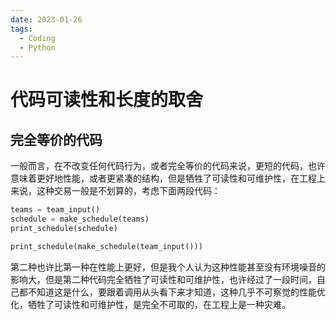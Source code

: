 ```yaml
---
date: 2023-01-26
tags:
  - Coding
  - Python
---
```


# 代码可读性和长度的取舍

## 完全等价的代码

一般而言，在不改变任何代码行为，或者完全等价的代码来说，更短的代码，也许意味着更好地性能，或者更紧凑的结构，但是牺牲了可读性和可维护性，在工程上来说，这种交易一般是不划算的，考虑下面两段代码：

```python
teams = team_input()
schedule = make_schedule(teams)
print_schedule(schedule)
```

```python
print_schedule(make_schedule(team_input()))
```

第二种也许比第一种在性能上更好，但是我个人认为这种性能甚至没有环境噪音的影响大，但是第二种代码完全牺牲了可读性和可维护性，也许经过了一段时间，自己都不知道这是什么，要跟着调用从头看下来才知道，这种几乎不可察觉的性能优化，牺牲了可读性和可维护性，是完全不可取的，在工程上是一种灾难。
